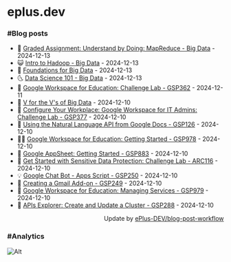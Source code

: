 # eplus.dev

### #Blog posts

<!-- BLOG-POST-LIST:START -->
 - 🧰 [Graded Assignment: Understand by Doing: MapReduce - Big Data](https://eplus.dev/graded-assignment-understand-by-doing-mapreduce-big-data) - 2024-12-13
 - 😺 [Intro to Hadoop - Big Data](https://eplus.dev/intro-to-hadoop-big-data) - 2024-12-13
 - 🗽 [Foundations for Big Data](https://eplus.dev/foundations-for-big-data) - 2024-12-13
 - 🌜 [Data Science 101 - Big Data](https://eplus.dev/data-science-101-big-data) - 2024-12-13
 - 📝 [Google Workspace for Education: Challenge Lab - GSP362](https://eplus.dev/google-workspace-for-education-challenge-lab-gsp362) - 2024-12-11
 - 🚀 [V for the V&#39;s of Big Data](https://eplus.dev/v-for-the-vs-of-big-data) - 2024-12-10
 - 💼 [Configure Your Workplace: Google Workspace for IT Admins: Challenge Lab - GSP377](https://eplus.dev/configure-your-workplace-google-workspace-for-it-admins-challenge-lab-gsp377) - 2024-12-10
 - 🦣 [Using the Natural Language API from Google Docs - GSP126](https://eplus.dev/using-the-natural-language-api-from-google-docs-gsp126) - 2024-12-10
 - 👨‍🏫 [Google Workspace for Education: Getting Started - GSP978](https://eplus.dev/google-workspace-for-education-getting-started-gsp978) - 2024-12-10
 - 🔭 [Google AppSheet: Getting Started - GSP883](https://eplus.dev/google-appsheet-getting-started-gsp883) - 2024-12-10
 - 🤡 [Get Started with Sensitive Data Protection: Challenge Lab - ARC116](https://eplus.dev/get-started-with-sensitive-data-protection-challenge-lab-arc116) - 2024-12-10
 - 💡 [Google Chat Bot - Apps Script - GSP250](https://eplus.dev/google-chat-bot-apps-script-gsp250) - 2024-12-10
 - 🦣 [Creating a Gmail Add-on - GSP249](https://eplus.dev/creating-a-gmail-add-on-gsp249) - 2024-12-10
 - 💪 [Google Workspace for Education: Managing Services - GSP979](https://eplus.dev/google-workspace-for-education-managing-services-gsp979) - 2024-12-10
 - 🤡 [APIs Explorer: Create and Update a Cluster - GSP288](https://eplus.dev/apis-explorer-create-and-update-a-cluster-gsp288) - 2024-12-10<!-- BLOG-POST-LIST:END -->

<div align="right">
  Update by <a target="_blank"
    href="https://github.com/ePlus-DEV/blog-post-workflow">ePlus-DEV/blog-post-workflow</a>
</div>

### #Analytics
![Alt](https://repobeats.axiom.co/api/embed/9990f7cddfbad8d834990b10ccad05f81ac1096f.svg "Repobeats analytics image")
